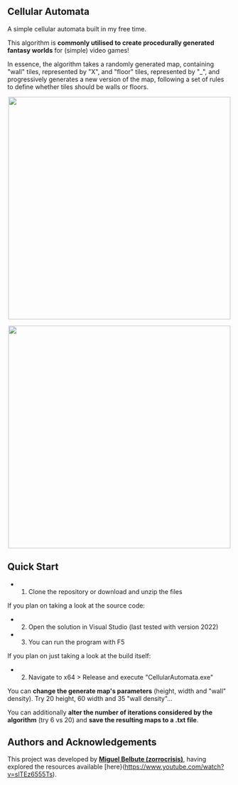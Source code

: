 ## **Cellular Automata**
A simple cellular automata built in my free time.

This algorithm is **commonly utilised to create procedurally generated fantasy worlds** for (simple) video games!

In essence, the algorithm takes a randomly generated map, containing "wall" tiles, represented by "X", and "floor" tiles, represented by "_", and progressively generates a new version of the map, following a set of rules to define whether tiles should be walls or floors.

<p align="center">
  <img src="https://github.com/user-attachments/assets/7754b686-9d88-4984-88df-331ddd8a39ca" width=500/>
</p>

<p align="center">
  <img src="https://github.com/user-attachments/assets/7da0dc24-5a8c-40c7-b218-bdaafdca09bb" width=500/>
</p>


## **Quick Start**
- 1. Clone the repository or download and unzip the files

If you plan on taking a look at the source code:
- 2. Open the solution in Visual Studio (last tested with version 2022)
- 3. You can run the program with F5

If you plan on just taking a look at the build itself:
- 2. Navigate to x64 > Release and execute "CellularAutomata.exe"

You can **change the generate map's parameters** (height, width and "wall" density). Try 20 height, 60 width and 35 "wall density"...

You can additionally **alter the number of iterations considered by the algorithm** (try 6 vs 20) and **save the resulting maps to a .txt file**.


## **Authors and Acknowledgements**
This project was developed by **[Miguel Belbute (zorrocrisis)](https://github.com/zorrocrisis)**, having explored the resources available [here}(https://www.youtube.com/watch?v=slTEz6555Ts).
